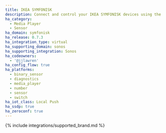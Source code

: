 ```yaml
---
title: IKEA SYMFONISK
description: Connect and control your IKEA SYMFONISK devices using the Sonos integration
ha_category:
  - Media Player
  - Sensor
ha_domain: symfonisk
ha_release: 0.7.3
ha_integration_type: virtual
ha_supporting_domain: sonos
ha_supporting_integration: Sonos
ha_codeowners:
  - '@jjlawren'
ha_config_flow: true
ha_platforms:
  - binary_sensor
  - diagnostics
  - media_player
  - number
  - sensor
  - switch
ha_iot_class: Local Push
ha_ssdp: true
ha_zeroconf: true
---
```


{% include integrations/supported_brand.md %}
